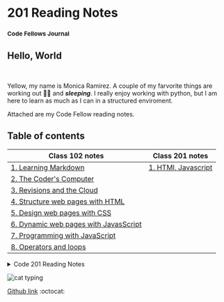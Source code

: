 # 201 Reading Notes
### <sup> Code Fellows Journal</sup>

## Hello, World

&nbsp;

Yellow, my name is Monica Ramirez. A couple of my farvorite things are working out :weight_lifting_woman: and **_sleeping_**.  I really enjoy working with python, but I am here to learn as much as I can in a structured enviroment.

Attached are my Code Fellow reading notes.
&nbsp;
   
## Table of contents

| Class 102 notes  | Class 201 notes|
| -------------- | -------------- |
| [1. Learning Markdown](class1notes.md) | [1. HTMl, Javascript](class-01.md) |
| [2. The Coder's Computer](class2notes.md) |  |
| [3. Revisions and the Cloud](class3notes.md) |
| [4. Structure web pages with HTML](class4notes.md) |   |
| [5. Design web pages with CSS](class5notes.md) |  |
| [6. Dynamic web pages with JavasScript](class6notes.md) |
| [7. Programming with JavaScript](class7notes.md) |
| [8. Operators and loops](class8notes.md) |

<details><summary>Code 201 Reading Notes</summary>
  <p>
  
  📓[Class 1](class-01.md)
  </p>
</details>

![cat typing](https://media1.giphy.com/media/f6hnhHkks8bk4jwjh3/giphy.gif?cid=6c09b952cf0a8d140fce78848474bf1625a4595ef3674684&rid=giphy.gif&ct=s)

[Github link](https://github.com/mramirez92)
  :octocat:
